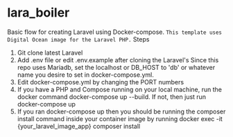 # lara_boiler
Basic flow for creating Laravel using Docker-compose.
`
This template uses Digital Ocean image for the Laravel PHP.
`
Steps

1. Git clone latest Laravel 
2. Add .env file or edit .env.example after cloning the Laravel's 
   Since this repo uses Mariadb, set the localhost or DB_HOST to 'db' or whatever name you desire to set in docker-compose.yml.
3. Edit docker-compose.yml by changing the PORT numbers
4. If you have a PHP and Compose running on your local machine, run the docker command
    docker-compose up --build. If not, then just run docker-compose up
5. If you ran docker-compose up then you should be running the composer install command inside your
    container image by running
    docker exec -it {your_laravel_image_app} composer install



